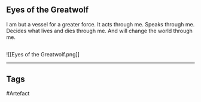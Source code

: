 ## Eyes of the Greatwolf
I am but a vessel for a greater force.
It acts through me. Speaks through me.
Decides what lives and dies through me.
And will change the world through me.
## 
![[Eyes of the Greatwolf.png]]

---
## Tags
#Artefact